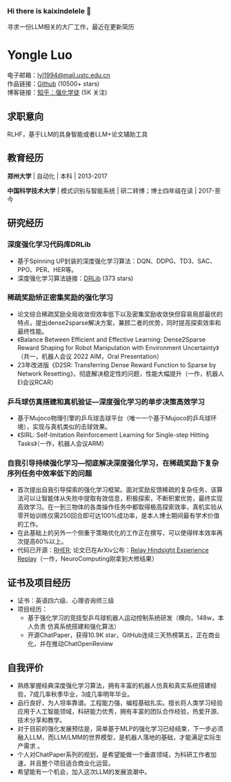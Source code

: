 ### Hi there is kaixindelele 👋
寻求一份LLM相关的大厂工作，最近在更新简历

<!--
**kaixindelele/kaixindelele** is a ✨ _special_ ✨ repository because its `README.md` (this file) appears on your GitHub profile.

Here are some ideas to get you started:

- 🔭 I’m currently working on ...
- 🌱 I’m currently learning ...
- 👯 I’m looking to collaborate on ...
- 🤔 I’m looking for help with ...
- 💬 Ask me about ...
- 📫 How to reach me: ...
- 😄 Pronouns: ...
- ⚡ Fun fact: ...
-->





# Yongle Luo
电子邮箱：lyl1994@mail.ustc.edu.cn  
作品链接：[Github](https://github.com/DRLib) (10500+ stars)  
博客链接：[知乎：强化学徒](https://www.zhihu.com/people/heda-he-28) (5K 关注)  

## 求职意向

RLHF，基于LLM的具身智能或者LLM+论文辅助工具

## 教育经历

**郑州大学** | 自动化 | 本科 | 2013-2017  

**中国科学技术大学** | 模式识别与智能系统 | 研二转博；博士四年级在读 | 2017-至今  

## 研究经历

### 深度强化学习代码库DRLib
- 基于Spinning UP封装的深度强化学习算法：DQN、DDPG、TD3、SAC、PPO、PER、HER等。
- 深度强化学习算法链接：[DRLib](https://github.com/DRLib) (373 stars)

### 稀疏奖励矫正密集奖励的强化学习
- 论文综合稀疏奖励全局收敛但效率低下以及密集奖励收敛快但容易局部最优的特点，提出dense2sparse解决方案，兼顾二者的优势，同时提高探索效率和最终性能。
- 《Balance Between Efficient and Effective Learning: Dense2Sparse Reward Shaping for Robot Manipulation with Environment Uncertainty》（共一，机器人会议 2022 AIM，Oral Presentation）
- 23年改进版《D2SR: Transferring Dense Reward Function to Sparse by Network Resetting》，彻底解决稳定性的问题，性能大幅提升（一作，机器人EI会议RCAR）

### 乒乓球仿真搭建和真机验证—深度强化学习的单步决策高效学习
- 基于Mujoco物理引擎的乒乓球击球平台（唯一一个基于Mujoco的乒乓球环境），实现与真机类似的击球效果。
- 《SIRL: Self-Imitation Reinforcement Learning for Single-step Hitting Tasks》（一作，机器人会议ARM）

### 自我引导持续强化学习—彻底解决深度强化学习，在稀疏奖励下复杂序列任务中效率低下的问题
- 首次提出自我引导探索的强化学习框架。面对奖励反馈稀疏的复杂任务，该算法可以让智能体从失败中提取有效信息，积极探索，不断积累优势，最终实现高效学习。在一到三物体的各类操作任务中都取得极高探索效率，真机实验从零开始训练仅需250回合即可达100%成功率，是本人博士期间最有学术价值的工作。
- 在此基础上的另外一个侧重于策略优化的工作正在撰写，可以使得样本效率再次提高60%以上。
- 代码已开源：[RHER](https://github.com/RHER); 论文已在ArXiv公布：[Relay Hindsight Experience Replay](https://arxiv.org/abs/xxxx.xxxx)（一作，NeuroComputing刚拿到大修结果）

## 证书及项目经历
- 证书：英语四六级、心理咨询师三级
- 项目经历：
  - 基于强化学习的竞技型乒乓球机器人运动控制系统研发（横向，148w，本人负责 仿真系统搭建和强化算法）
  - 开源ChatPaper，获得10.9K star，GitHub连续三天热榜第五，正在商业化，并在推动ChatOpenReview

## 自我评价
- 熟练掌握经典深度强化学习算法，拥有丰富的机器人仿真和真实系统搭建经验，7成几率秋季毕业，3成几率明年毕业。
- 品行良好，为人坦率靠谱。工程能力强，编程基础扎实。擅长将人类学习经验应用于人工智能领域，科研能力优秀，拥有丰富的团队合作经验，热爱开源、技术分享和教学。
- 对于目前的强化发展预估是，简单基于MLP的强化学习已经结束，下一步必须融入LLM，而LLM/LMM的世界模型，是机器人落地的基础，才能满足实际生产需求 。
- 个人对ChatPaper系列的规划，是希望能做一个垂直领域，为科研工作者加速，并且整个项目适合商业化运营。
-	希望能有一个机会，加入这次LLM的发展浪潮中。
